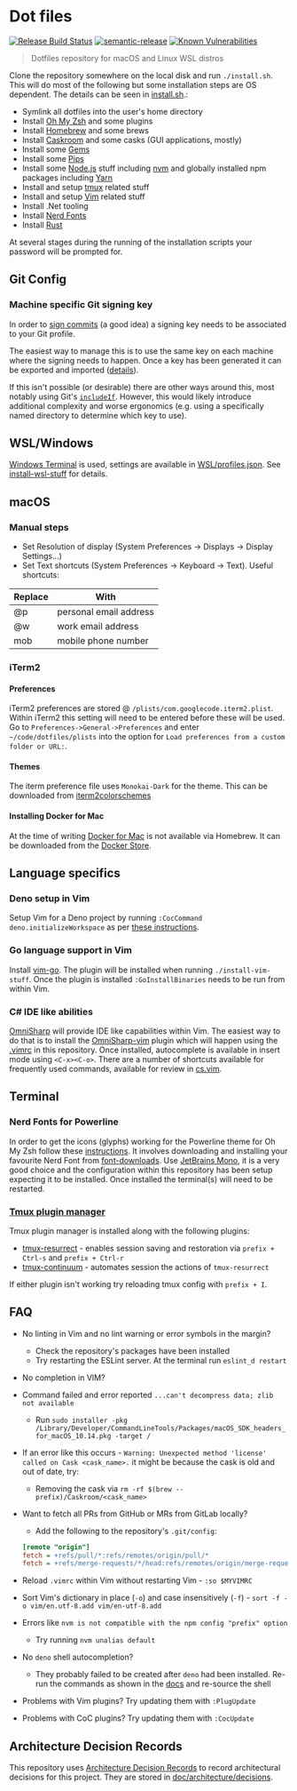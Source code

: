 # Dot files

[![Release Build Status](https://github.com/st3v3nhunt/dotfiles/workflows/Release/badge.svg)](https://github.com/st3v3nhunt/dotfiles/actions?workflow=Release)
[![semantic-release](https://img.shields.io/badge/%20%20%F0%9F%93%A6%F0%9F%9A%80-semantic--release-e10079.svg)](https://github.com/semantic-release/semantic-release)
[![Known Vulnerabilities](https://snyk.io/test/github/st3v3nhunt/dotfiles/badge.svg)](https://snyk.io/test/github/st3v3nhunt/dotfiles)

> Dotfiles repository for macOS and Linux WSL distros

Clone the repository somewhere on the local disk and run `./install.sh`. This
will do most of the following but some installation steps are OS dependent. The
details can be seen in [install.sh](install.sh).:

* Symlink all dotfiles into the user's home directory
* Install [Oh My Zsh](https://ohmyz.sh/) and some plugins
* Install [Homebrew](https://brew.sh/) and some brews
* Install [Caskroom](https://caskroom.github.io/) and some casks (GUI
  applications, mostly)
* Install some [Gems](https://rubygems.org)
* Install some [Pips](https://pypi.org/)
* Install some [Node.js](https://nodejs.org/en/) stuff including
  [nvm](https://github.com/nvm-sh/nvm) and globally installed npm packages
  including [Yarn](https://yarnpkg.com/)
* Install and setup [tmux](https://github.com/tmux/tmux) related stuff
* Install and setup [Vim](https://www.vim.org/) related stuff
* Install .Net tooling
* Install [Nerd Fonts](https://www.nerdfonts.com/)
* Install [Rust](https://www.rust-lang.org/)

At several stages during the running of the installation scripts your password
will be prompted for.

## Git Config

### Machine specific Git signing key

In order to
[sign commits](https://docs.github.com/en/authentication/managing-commit-signature-verification/signing-commits)
(a good idea) a signing key needs to be associated to your Git profile.

The easiest way to manage this is to use the same key on each machine where the
signing needs to happen. Once a key has been generated it can be exported and
imported
([details](https://makandracards.com/makandra-orga/37763-gpg-extract-private-key-and-import-on-different-machine)).

If this isn't possible (or desirable) there are other ways around this, most
notably using Git's
[`includeIf`](https://git-scm.com/docs/git-config#_includes). However, this
would likely introduce additional complexity and worse ergonomics (e.g. using a
specifically named directory to determine which key to use).

## WSL/Windows

[Windows Terminal](https://github.com/microsoft/terminal/blob/master/doc/user-docs/index.md)
is used, settings are available in [WSL/profiles.json](WSL/profiles.json). See
[install-wsl-stuff](./scripts/install-wsl-stuff.sh) for details.

## macOS

### Manual steps

* Set Resolution of display (System Preferences -> Displays -> Display Settings...)
* Set Text shortcuts (System Preferences -> Keyboard -> Text). Useful shortcuts:

| Replace | With                   |
| ------- | ----                   |
| @p      | personal email address |
| @w      | work email address     |
| mob     | mobile phone number    |

### iTerm2

#### Preferences

iTerm2 preferences are stored @ `/plists/com.googlecode.iterm2.plist`. Within
iTerm2 this setting will need to be entered before these will be used.
Go to `Preferences->General->Preferences` and enter `~/code/dotfiles/plists`
into the option for `Load preferences from a custom folder or URL:`.

#### Themes

The iterm preference file uses `Monokai-Dark` for the theme. This can be
downloaded from
[iterm2colorschemes](https://raw.githubusercontent.com/mbadolato/iTerm2-Color-Schemes/master/schemes/Molokai.itermcolors)

#### Installing Docker for Mac

At the time of writing [Docker for Mac](https://www.docker.com/docker-mac) is
not available via Homebrew. It can be downloaded from the
[Docker Store](https://store.docker.com/editions/community/docker-ce-desktop-mac).

## Language specifics

### Deno setup in Vim

Setup Vim for a Deno project by running `:CocCommand deno.initializeWorkspace`
as per
[these instructions](https://deno.land/manual/getting_started/setup_your_environment#coc).

### Go language support in Vim

Install [vim-go](https://github.com/fatih/vim-go).
The plugin will be installed when running `./install-vim-stuff`. Once the
plugin is installed `:GoInstallBinaries` needs to be run from within Vim.

### C# IDE like abilities

[OmniSharp](https://github.com/OmniSharp/omnisharp-roslyn) will provide IDE
like capabilities within Vim. The easiest way to do that is to install the
[OmniSharp-vim](https://github.com/OmniSharp/omnisharp-vim) plugin which will
happen using the [.vimrc](./dotfiles/.vimrc) in this repository.
Once installed, autocomplete is available in insert mode using `<C-x><C-o>`.
There are a number of shortcuts available for frequently used commands,
available for review in [cs.vim](./vim/ftplugin/cs.vim).

## Terminal

### Nerd Fonts for Powerline

In order to get the icons (glyphs) working for the Powerline theme for Oh My
Zsh follow these
[instructions](https://github.com/romkatv/powerlevel10k#manual-font-installation).
It involves downloading and installing your favourite Nerd Font from
[font-downloads](https://www.nerdfonts.com/font-downloads).
Use [JetBrains Mono](https://www.jetbrains.com/lp/mono/), it is a very good
choice and the configuration within this repository has been setup expecting it
to be installed. Once installed the terminal(s) will need to be restarted.

### [Tmux plugin manager](https://github.com/tmux-plugins/tpm)

Tmux plugin manager is installed along with the following plugins:

* [tmux-resurrect](https://github.com/tmux-plugins/tmux-resurrect) - enables
  session saving and restoration via `prefix + Ctrl-s` and `prefix + Ctrl-r`
* [tmux-continuum](https://github.com/tmux-plugins/tmux-continuum) - automates
  session the actions of `tmux-resurrect`

If either plugin isn't working try reloading tmux config with `prefix + I`.

## FAQ

* No linting in Vim and no lint warning or error symbols in the margin?
  * Check the repository's packages have been installed
  * Try restarting the ESLint server. At the terminal run `eslint_d restart`
* No completion in VIM?
* Command failed and error reported `...can't decompress data; zlib not available`
  * Run `sudo installer -pkg
    /Library/Developer/CommandLineTools/Packages/macOS_SDK_headers_for_macOS_10.14.pkg
    -target /`
* If an error like this occurs - `Warning: Unexpected method 'license' called
  on Cask <cask_name>.` it might be because the cask is old and out of date, try:
  * Removing the cask via `rm -rf $(brew --prefix)/Caskroom/<cask_name>`
* Want to fetch all PRs from GitHub or MRs from GitLab locally?
  * Add the following to the repository's `.git/config`:

  ```ini
  [remote "origin"]
  fetch = +refs/pull/*:refs/remotes/origin/pull/*
  fetch = +refs/merge-requests/*/head:refs/remotes/origin/merge-requests/*
  ```

* Reload `.vimrc` within Vim without restarting Vim - `:so $MYVIMRC`
* Sort Vim's dictionary in place (`-o`) and case insensitively (`-f`) -
  `sort -f -o vim/en.utf-8.add vim/en-utf-8.add`
* Errors like `nvm is not compatible with the npm config "prefix" option`
  * Try running `nvm unalias default`
* No `deno` shell autocompletion?
  * They probably failed to be created after `deno` had been installed. Re-run
    the commands as shown in the
    [docs](https://deno.land/manual/getting_started/setup_your_environment#shell-autocomplete)
    and re-source the shell
* Problems with Vim plugins? Try updating them with `:PlugUpdate`
* Problems with CoC plugins? Try updating them with `:CocUpdate`

## Architecture Decision Records

This repository uses
[Architecture Decision Records](http://thinkrelevance.com/blog/2011/11/15/documenting-architecture-decisions)
to record architectural decisions for this project.
They are stored in [doc/architecture/decisions](doc/architecture/decisions).
